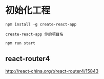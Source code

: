 # 初始化工程

```
npm install -g create-react-app

create-react-app 你的项目名

npm run start
```

## react-router4

http://react-china.org/t/react-router4/15843



